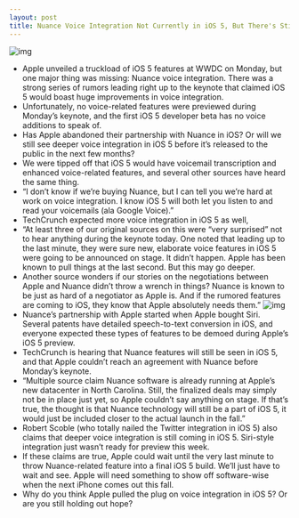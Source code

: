 ```yaml
---
layout: post
title: Nuance Voice Integration Not Currently in iOS 5, But There's Still Hope
---
```

![img](http://media.idownloadblog.com/wp-content/uploads/2011/05/apple-nuance.png)
* Apple unveiled a truckload of iOS 5 features at WWDC on Monday, but one major thing was missing: Nuance voice integration. There was a strong series of rumors leading right up to the keynote that claimed iOS 5 would boast huge improvements in voice integration.
* Unfortunately, no voice-related features were previewed during Monday’s keynote, and the first iOS 5 developer beta has no voice additions to speak of.
* Has Apple abandoned their partnership with Nuance in iOS? Or will we still see deeper voice integration in iOS 5 before it’s released to the public in the next few months?
* We were tipped off that iOS 5 would have voicemail transcription and enhanced voice-related features, and several other sources have heard the same thing.
* “I don’t know if we’re buying Nuance, but I can tell you we’re hard at work on voice integration. I know iOS 5 will both let you listen to and read your voicemails (ala Google Voice).”
* TechCrunch expected more voice integration in iOS 5 as well,
* “At least three of our original sources on this were “very surprised” not to hear anything during the keynote today. One noted that leading up to the last minute, they were sure new, elaborate voice features in iOS 5 were going to be announced on stage. It didn’t happen. Apple has been known to pull things at the last second. But this may go deeper.
* Another source wonders if our stories on the negotiations between Apple and Nuance didn’t throw a wrench in things? Nuance is known to be just as hard of a negotiator as Apple is. And if the rumored features are coming to iOS, they know that Apple absolutely needs them.”
![img](http://media.idownloadblog.com/wp-content/uploads/2011/06/Nuance-Dragon-Apps-e1307553037845.jpeg)
* Nuance’s partnership with Apple started when Apple bought Siri. Several patents have detailed speech-to-text conversion in iOS, and everyone expected these types of features to be demoed during Apple’s iOS 5 preview.
* TechCrunch is hearing that Nuance features will still be seen in iOS 5, and that Apple couldn’t reach an agreement with Nuance before Monday’s keynote.
* “Multiple source claim Nuance software is already running at Apple’s new datacenter in North Carolina. Still, the finalized deals may simply not be in place just yet, so Apple couldn’t say anything on stage. If that’s true, the thought is that Nuance technology will still be a part of iOS 5, it would just be included closer to the actual launch in the fall.”
* Robert Scoble (who totally nailed the Twitter integration in iOS 5) also claims that deeper voice integration is still coming in iOS 5. Siri-style integration just wasn’t ready for preview this week.
* If these claims are true, Apple could wait until the very last minute to throw Nuance-related feature into a final iOS 5 build. We’ll just have to wait and see. Apple will need something to show off software-wise when the next iPhone comes out this fall.
* Why do you think Apple pulled the plug on voice integration in iOS 5? Or are you still holding out hope?


